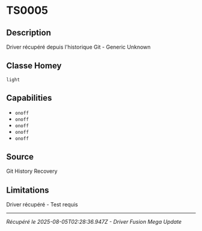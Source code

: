 # TS0005

## Description
Driver récupéré depuis l'historique Git - Generic Unknown

## Classe Homey
`light`

## Capabilities
- `onoff`
- `onoff`
- `onoff`
- `onoff`
- `onoff`

## Source
Git History Recovery

## Limitations
Driver récupéré - Test requis

---
*Récupéré le 2025-08-05T02:28:36.947Z - Driver Fusion Mega Update*
